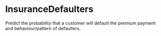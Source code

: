 # InsuranceDefaulters
Predict the probability that a customer will default the premium payment and behaviour/pattern of 
defaulters.
